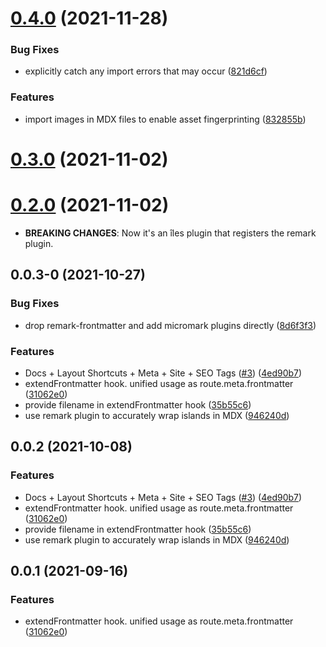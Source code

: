 # [0.4.0](https://github.com/ElMassimo/iles/compare/frontmatter@0.3.0...frontmatter@0.4.0) (2021-11-28)


### Bug Fixes

* explicitly catch any import errors that may occur ([821d6cf](https://github.com/ElMassimo/iles/commit/821d6cf4b93d0c676fd29c0b627deca5a697a241))


### Features

* import images in MDX files to enable asset fingerprinting ([832855b](https://github.com/ElMassimo/iles/commit/832855b4a19ac67b572074ba7613cc46e7a6c552))



# [0.3.0](https://github.com/ElMassimo/iles/compare/frontmatter@0.2.0...frontmatter@0.3.0) (2021-11-02)



# [0.2.0](https://github.com/ElMassimo/iles/compare/frontmatter@0.0.3-0...frontmatter@0.2.0) (2021-11-02)

- __BREAKING CHANGES__: Now it's an îles plugin that registers the remark plugin.

## 0.0.3-0 (2021-10-27)


### Bug Fixes

* drop remark-frontmatter and add micromark plugins directly ([8d6f3f3](https://github.com/ElMassimo/iles/commit/8d6f3f3b184674e30181a7ca52361de3baaeb5ac))


### Features

* Docs + Layout Shortcuts + Meta + Site + SEO Tags ([#3](https://github.com/ElMassimo/iles/issues/3)) ([4ed90b7](https://github.com/ElMassimo/iles/commit/4ed90b72cf354823f023dd09f6797b8b71cff35b))
* extendFrontmatter hook. unified usage as route.meta.frontmatter ([31062e0](https://github.com/ElMassimo/iles/commit/31062e04193822cddf1ef9069bec9c448b6d3b72))
* provide filename in extendFrontmatter hook ([35b55c6](https://github.com/ElMassimo/iles/commit/35b55c6505561c0151960697a7bcebc4953ad968))
* use remark plugin to accurately wrap islands in MDX ([946240d](https://github.com/ElMassimo/iles/commit/946240d9ab0e90536b0aa6e3d6d3b4e564cecc07))



## 0.0.2 (2021-10-08)


### Features

* Docs + Layout Shortcuts + Meta + Site + SEO Tags ([#3](https://github.com/ElMassimo/iles/issues/3)) ([4ed90b7](https://github.com/ElMassimo/iles/commit/4ed90b72cf354823f023dd09f6797b8b71cff35b))
* extendFrontmatter hook. unified usage as route.meta.frontmatter ([31062e0](https://github.com/ElMassimo/iles/commit/31062e04193822cddf1ef9069bec9c448b6d3b72))
* provide filename in extendFrontmatter hook ([35b55c6](https://github.com/ElMassimo/iles/commit/35b55c6505561c0151960697a7bcebc4953ad968))
* use remark plugin to accurately wrap islands in MDX ([946240d](https://github.com/ElMassimo/iles/commit/946240d9ab0e90536b0aa6e3d6d3b4e564cecc07))



## 0.0.1 (2021-09-16)


### Features

* extendFrontmatter hook. unified usage as route.meta.frontmatter ([31062e0](https://github.com/maximomussini/iles/commit/31062e04193822cddf1ef9069bec9c448b6d3b72))



